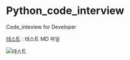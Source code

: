 # Python_code_interview
Code_inteview for Developer



[테스트](./programers/md_list/test.md) : 테스트 MD 파일

![테스트](https://dl.dropboxusercontent.com/s/y8xilwr3kguvb0u/mainduke_20201217_847e45d2-86c0-4365-8b7f-9df6a7bc938e.png)